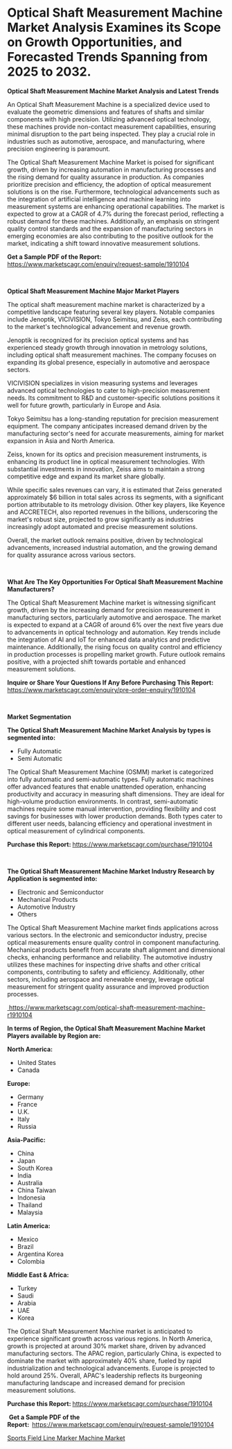 <p><h1>Optical Shaft Measurement Machine Market Analysis Examines its Scope on Growth Opportunities, and Forecasted Trends Spanning from 2025 to 2032.</h1></p><p><strong>Optical Shaft Measurement Machine Market Analysis and Latest Trends</strong></p>
<p><p>An Optical Shaft Measurement Machine is a specialized device used to evaluate the geometric dimensions and features of shafts and similar components with high precision. Utilizing advanced optical technology, these machines provide non-contact measurement capabilities, ensuring minimal disruption to the part being inspected. They play a crucial role in industries such as automotive, aerospace, and manufacturing, where precision engineering is paramount.</p><p>The Optical Shaft Measurement Machine Market is poised for significant growth, driven by increasing automation in manufacturing processes and the rising demand for quality assurance in production. As companies prioritize precision and efficiency, the adoption of optical measurement solutions is on the rise. Furthermore, technological advancements such as the integration of artificial intelligence and machine learning into measurement systems are enhancing operational capabilities. The market is expected to grow at a CAGR of 4.7% during the forecast period, reflecting a robust demand for these machines. Additionally, an emphasis on stringent quality control standards and the expansion of manufacturing sectors in emerging economies are also contributing to the positive outlook for the market, indicating a shift toward innovative measurement solutions.</p></p>
<p><strong>Get a Sample PDF of the Report:&nbsp;</strong> <a href="https://www.marketscagr.com/enquiry/request-sample/1910104?utm_campaign=2533&utm_medium=2&utm_source=Github&utm_content=ia&utm_term=01032025&utm_id=optical-shaft-measurement-machine">https://www.marketscagr.com/enquiry/request-sample/1910104</a></p>
<p>&nbsp;</p>
<p><strong>Optical Shaft Measurement Machine Major Market Players</strong></p>
<p><p>The optical shaft measurement machine market is characterized by a competitive landscape featuring several key players. Notable companies include Jenoptik, VICIVISION, Tokyo Seimitsu, and Zeiss, each contributing to the market's technological advancement and revenue growth.</p><p>Jenoptik is recognized for its precision optical systems and has experienced steady growth through innovation in metrology solutions, including optical shaft measurement machines. The company focuses on expanding its global presence, especially in automotive and aerospace sectors.</p><p>VICIVISION specializes in vision measuring systems and leverages advanced optical technologies to cater to high-precision measurement needs. Its commitment to R&D and customer-specific solutions positions it well for future growth, particularly in Europe and Asia.</p><p>Tokyo Seimitsu has a long-standing reputation for precision measurement equipment. The company anticipates increased demand driven by the manufacturing sector's need for accurate measurements, aiming for market expansion in Asia and North America.</p><p>Zeiss, known for its optics and precision measurement instruments, is enhancing its product line in optical measurement technologies. With substantial investments in innovation, Zeiss aims to maintain a strong competitive edge and expand its market share globally.</p><p>While specific sales revenues can vary, it is estimated that Zeiss generated approximately $6 billion in total sales across its segments, with a significant portion attributable to its metrology division. Other key players, like Keyence and ACCRETECH, also reported revenues in the billions, underscoring the market's robust size, projected to grow significantly as industries increasingly adopt automated and precise measurement solutions.</p><p>Overall, the market outlook remains positive, driven by technological advancements, increased industrial automation, and the growing demand for quality assurance across various sectors.</p></p>
<p>&nbsp;</p>
<p><strong>What Are The Key Opportunities For Optical Shaft Measurement Machine Manufacturers?</strong></p>
<p><p>The Optical Shaft Measurement Machine market is witnessing significant growth, driven by the increasing demand for precision measurement in manufacturing sectors, particularly automotive and aerospace. The market is expected to expand at a CAGR of around 6% over the next five years due to advancements in optical technology and automation. Key trends include the integration of AI and IoT for enhanced data analytics and predictive maintenance. Additionally, the rising focus on quality control and efficiency in production processes is propelling market growth. Future outlook remains positive, with a projected shift towards portable and enhanced measurement solutions.</p></p>
<p><strong>Inquire or Share Your Questions If Any Before Purchasing This Report:</strong> <a href="https://www.marketscagr.com/enquiry/pre-order-enquiry/1910104?utm_campaign=2533&utm_medium=2&utm_source=Github&utm_content=ia&utm_term=01032025&utm_id=optical-shaft-measurement-machine">https://www.marketscagr.com/enquiry/pre-order-enquiry/1910104</a></p>
<p>&nbsp;</p>
<p><strong>Market Segmentation</strong></p>
<p><strong>The Optical Shaft Measurement Machine Market Analysis by types is segmented into:</strong></p>
<p><ul><li>Fully Automatic</li><li>Semi Automatic</li></ul></p>
<p><p>The Optical Shaft Measurement Machine (OSMM) market is categorized into fully automatic and semi-automatic types. Fully automatic machines offer advanced features that enable unattended operation, enhancing productivity and accuracy in measuring shaft dimensions. They are ideal for high-volume production environments. In contrast, semi-automatic machines require some manual intervention, providing flexibility and cost savings for businesses with lower production demands. Both types cater to different user needs, balancing efficiency and operational investment in optical measurement of cylindrical components.</p></p>
<p><strong>Purchase this Report:&nbsp;</strong><a href="https://www.marketscagr.com/purchase/1910104?utm_campaign=2533&utm_medium=2&utm_source=Github&utm_content=ia&utm_term=01032025&utm_id=optical-shaft-measurement-machine">https://www.marketscagr.com/purchase/1910104</a></p>
<p>&nbsp;</p>
<p><strong>The Optical Shaft Measurement Machine Market Industry Research by Application is segmented into:</strong></p>
<p><ul><li>Electronic and Semiconductor</li><li>Mechanical Products</li><li>Automotive Industry</li><li>Others</li></ul></p>
<p><p>The Optical Shaft Measurement Machine market finds applications across various sectors. In the electronic and semiconductor industry, precise optical measurements ensure quality control in component manufacturing. Mechanical products benefit from accurate shaft alignment and dimensional checks, enhancing performance and reliability. The automotive industry utilizes these machines for inspecting drive shafts and other critical components, contributing to safety and efficiency. Additionally, other sectors, including aerospace and renewable energy, leverage optical measurement for stringent quality assurance and improved production processes.</p></p>
<p><a href="https://www.marketscagr.com/optical-shaft-measurement-machine-r1910104?utm_campaign=2533&utm_medium=2&utm_source=Github&utm_content=ia&utm_term=01032025&utm_id=optical-shaft-measurement-machine">&nbsp;https://www.marketscagr.com/optical-shaft-measurement-machine-r1910104</a></p>
<p><strong>In terms of Region, the Optical Shaft Measurement Machine Market Players available by Region are:</strong></p>
<p>
    <p> <strong> North America: </strong>
        <ul>
            <li>United States</li>
            <li>Canada</li>
        </ul>
        </p> 
    <p> <strong> Europe: </strong>
        <ul>
            <li>Germany</li>
            <li>France</li>
            <li>U.K.</li>
            <li>Italy</li>
            <li>Russia</li>
        </ul>
        </p> 
    <p> <strong> Asia-Pacific: </strong>
        <ul>
            <li>China</li>
            <li>Japan</li>
            <li>South Korea</li>
            <li>India</li>
            <li>Australia</li>
            <li>China Taiwan</li>
            <li>Indonesia</li>
            <li>Thailand</li>
            <li>Malaysia</li>
        </ul>
        </p> 
    <p> <strong> Latin America: </strong>
        <ul>
            <li>Mexico</li>
            <li>Brazil</li>
            <li>Argentina Korea</li>
            <li>Colombia</li>
        </ul>
        </p> 
    <p> <strong> Middle East & Africa: </strong>
        <ul>
            <li>Turkey</li>
            <li>Saudi</li>
            <li>Arabia</li>
            <li>UAE</li>
            <li>Korea</li>
        </ul>
    </p>
    </p>
<p><p>The Optical Shaft Measurement Machine market is anticipated to experience significant growth across various regions. In North America, growth is projected at around 30% market share, driven by advanced manufacturing sectors. The APAC region, particularly China, is expected to dominate the market with approximately 40% share, fueled by rapid industrialization and technological advancements. Europe is projected to hold around 25%. Overall, APAC's leadership reflects its burgeoning manufacturing landscape and increased demand for precision measurement solutions.</p></p>
<p><strong>Purchase this Report: </strong><a href="https://www.marketscagr.com/purchase/1910104?utm_campaign=2533&utm_medium=2&utm_source=Github&utm_content=ia&utm_term=01032025&utm_id=optical-shaft-measurement-machine">https://www.marketscagr.com/purchase/1910104</a></p>
<p>&nbsp;<strong>Get a Sample PDF of the Report:&nbsp;&nbsp;</strong><a href="https://www.marketscagr.com/enquiry/request-sample/1910104?utm_campaign=2533&utm_medium=2&utm_source=Github&utm_content=ia&utm_term=01032025&utm_id=optical-shaft-measurement-machine">https://www.marketscagr.com/enquiry/request-sample/1910104</a></p>
<p><strong></strong></p>
<p><p><a href="https://github.com/nafidurii/Market-Research-Report-List-1/blob/main/sports-field-line-marker-machine-market.md?utm_campaign=2533&utm_medium=2&utm_source=Github&utm_content=ia&utm_term=01032025&utm_id=optical-shaft-measurement-machine">Sports Field Line Marker Machine Market</a></p></p>